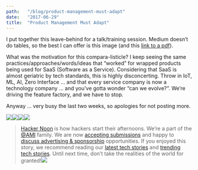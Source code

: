```yaml
---
path:	"/blog/product-management-must-adapt"
date:	"2017-06-29"
title:	"Product Management Must Adapt"
---
```


I put together this leave-behind for a talk/training session. Medium doesn’t do tables, so the best I can offer is this image (and this [link to a pdf](https://drive.google.com/file/d/0B04yoW1JFDHGUTk2eTVuTU9vcDg/view?usp=sharing)).

What was the motivation for this compara-listicle? I keep seeing the same practices/approaches/words/ideas that “worked” for wrapped products being used for SaaS (Software as a Service). Considering that SaaS is almost geriatric by tech standards, this is highly disconcerting. Throw in IoT, ML, AI, Zero Interface … and that every service company is now a technology company … and you’ve gotta wonder “can we evolve?”. We’re driving the feature factory, and we have to stop.

Anyway … very busy the last two weeks, so apologies for not posting more.

![](/images/1*d6FyfHRsf13jiCByj7KSAQ.png)[![](/images/1*0hqOaABQ7XGPT-OYNgiUBg.png)](http://bit.ly/HackernoonFB)[![](/images/1*Vgw1jkA6hgnvwzTsfMlnpg.png)](https://goo.gl/k7XYbx)[![](/images/1*gKBpq1ruUi0FVK2UM_I4tQ.png)](https://goo.gl/4ofytp)
> [Hacker Noon](http://bit.ly/Hackernoon) is how hackers start their afternoons. We’re a part of the [@AMI](http://bit.ly/atAMIatAMI) family. We are now [accepting submissions](http://bit.ly/hackernoonsubmission) and happy to [discuss advertising & sponsorship](mailto:partners@amipublications.com) opportunities.
> If you enjoyed this story, we recommend reading our [latest tech stories](http://bit.ly/hackernoonlatestt) and [trending tech stories](https://hackernoon.com/trending). Until next time, don’t take the realities of the world for granted!![](/images/1*35tCjoPcvq6LbB3I6Wegqw.jpeg)